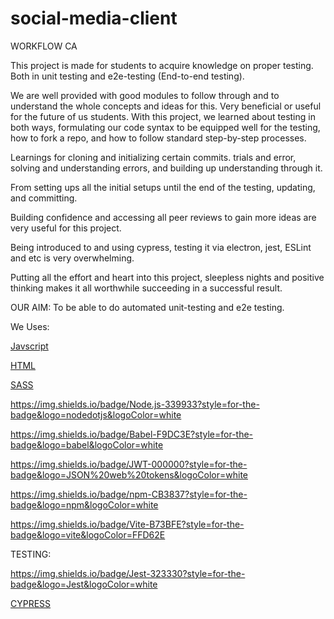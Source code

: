 # social-media-client

WORKFLOW CA

This project is made for students to acquire knowledge on proper testing. Both in unit testing and e2e-testing (End-to-end testing).

We are well provided with good modules to follow through and to understand the whole concepts and ideas for this.
Very beneficial or useful for the future of us students. With this project, we learned about testing in both ways, formulating our code syntax to 
be equipped well for the testing, how to fork a repo, and how to follow standard step-by-step processes. 

Learnings for cloning and initializing certain commits. trials and error, solving and understanding errors, and building up understanding through it.

From setting ups all the initial setups until the end of the testing, updating, and committing.

Building confidence and accessing all peer reviews to gain more ideas are very useful for this project. 

Being introduced to and using cypress, testing it via electron, jest, ESLint and etc is very overwhelming. 

Putting all the effort and heart into this project, sleepless nights and positive thinking makes it all worthwhile succeeding in a successful result.


OUR AIM: To be able to do automated unit-testing and e2e testing.

We Uses:

[Javscript](https://img.shields.io/badge/JavaScript-F7DF1E?style=for-the-badge&logo=javascript&logoColor=black)

[HTML](https://img.shields.io/badge/HTML5-E34F26?style=for-the-badge&logo=html5&logoColor=white)

[SASS](https://img.shields.io/badge/Sass-CC6699?style=for-the-badge&logo=sass&logoColor=white)

https://img.shields.io/badge/Node.js-339933?style=for-the-badge&logo=nodedotjs&logoColor=white

https://img.shields.io/badge/Babel-F9DC3E?style=for-the-badge&logo=babel&logoColor=white

https://img.shields.io/badge/JWT-000000?style=for-the-badge&logo=JSON%20web%20tokens&logoColor=white

https://img.shields.io/badge/npm-CB3837?style=for-the-badge&logo=npm&logoColor=white

https://img.shields.io/badge/Vite-B73BFE?style=for-the-badge&logo=vite&logoColor=FFD62E

TESTING:

https://img.shields.io/badge/Jest-323330?style=for-the-badge&logo=Jest&logoColor=white

[CYPRESS](https://img.shields.io/badge/Cypress-17202C?style=for-the-badge&logo=cypress&logoColor=white)
